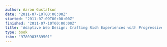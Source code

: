 ```yaml
---
author: Aaron Gustafson
date: "2011-07-10T00:00:00Z"
started: "2011-07-09T00:00:00Z"
finished: "2011-07-10T00:00:00Z"
title: 'Adaptive Web Design: Crafting Rich Experiences with Progressive Enhancement'
type: book
isbn: "9780983589501"
---
```

